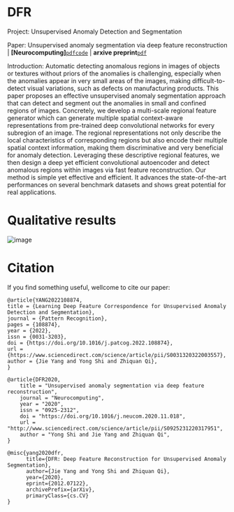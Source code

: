 # DFR
Project: Unsupervised Anomaly Detection and Segmentation

Paper: Unsupervised anomaly segmentation via deep feature reconstruction  | **[Neurocomputing]**[`pdf`](https://www.sciencedirect.com/science/article/pii/S0925231220317951)[`code`](https://github.com/YoungGod/DFR) | **arxive preprint**[`pdf`](https://arxiv.org/abs/2012.07122)

Introduction: Automatic detecting anomalous regions in images of objects or textures without priors of the anomalies is challenging, especially when the anomalies appear in very small areas of the images, making difficult-to-detect visual variations, such as defects on manufacturing products.
	This paper proposes an effective unsupervised anomaly segmentation approach that can detect and segment out the anomalies in small and confined regions of images. Concretely, we develop a multi-scale regional feature generator which can generate multiple spatial context-aware representations from pre-trained deep convolutional networks for every subregion of an image. 
	The regional representations not only describe the local characteristics of corresponding regions but also encode their multiple spatial context information, making them discriminative and very beneficial for anomaly detection.
	Leveraging these descriptive regional features, we then design a deep yet efficient convolutional autoencoder and detect anomalous regions within images via fast feature reconstruction.
	Our method is simple yet effective and efficient. It advances the state-of-the-art performances on several benchmark datasets and shows great potential for real applications.
	
# Qualitative results
![image](https://github.com/YoungGod/DFR/tree/master/figs/seg-quality-l12.jpg)

# Citation
If you find something useful, wellcome to cite our paper:
```
@article{YANG2022108874,
title = {Learning Deep Feature Correspondence for Unsupervised Anomaly Detection and Segmentation},
journal = {Pattern Recognition},
pages = {108874},
year = {2022},
issn = {0031-3203},
doi = {https://doi.org/10.1016/j.patcog.2022.108874},
url = {https://www.sciencedirect.com/science/article/pii/S0031320322003557},
author = {Jie Yang and Yong Shi and Zhiquan Qi},
}
```
```
@article{DFR2020,
    title = "Unsupervised anomaly segmentation via deep feature reconstruction",
    journal = "Neurocomputing",
    year = "2020",
    issn = "0925-2312",
    doi = "https://doi.org/10.1016/j.neucom.2020.11.018",
    url = "http://www.sciencedirect.com/science/article/pii/S0925231220317951",
    author = "Yong Shi and Jie Yang and Zhiquan Qi",
}
```

```
@misc{yang2020dfr,
      title={DFR: Deep Feature Reconstruction for Unsupervised Anomaly Segmentation}, 
      author={Jie Yang and Yong Shi and Zhiquan Qi},
      year={2020},
      eprint={2012.07122},
      archivePrefix={arXiv},
      primaryClass={cs.CV}
}
```
